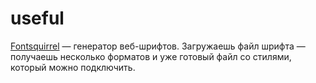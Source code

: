 # useful

 <a href="https://www.fontsquirrel.com/">Fontsquirrel</a> — генератор веб-шрифтов. Загружаешь файл шрифта — получаешь несколько форматов и уже готовый файл со стилями, который можно подключить.


